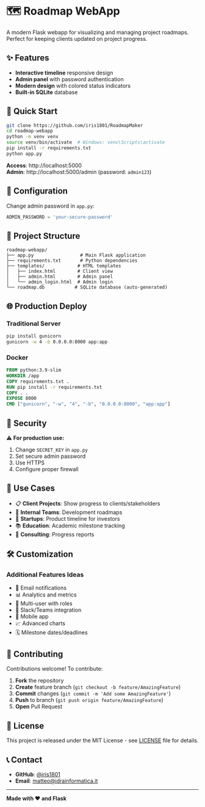 # 🗺️ Roadmap WebApp

A modern Flask webapp for visualizing and managing project roadmaps. Perfect for keeping clients updated on project progress.

## ✨ Features

- **Interactive timeline** responsive design
- **Admin panel** with password authentication
- **Modern design** with colored status indicators
- **Built-in SQLite** database

## 🚀 Quick Start

```bash
git clone https://github.com/iris1801/RoadmapMaker
cd roadmap-webapp
python -m venv venv
source venv/bin/activate  # Windows: venv\Scripts\activate
pip install -r requirements.txt
python app.py
```

**Access**: http://localhost:5000  
**Admin**: http://localhost:5000/admin (password: `admin123`)

## 🔧 Configuration

Change admin password in `app.py`:
```python
ADMIN_PASSWORD = 'your-secure-password'
```

## 📁 Project Structure

```
roadmap-webapp/
├── app.py                 # Main Flask application
├── requirements.txt       # Python dependencies
├── templates/            # HTML templates
│   ├── index.html        # Client view
│   ├── admin.html        # Admin panel
│   └── admin_login.html  # Admin login
└── roadmap.db           # SQLite database (auto-generated)
```

## 🌐 Production Deploy

### Traditional Server
```bash
pip install gunicorn
gunicorn -w 4 -b 0.0.0.0:8000 app:app
```

### Docker
```dockerfile
FROM python:3.9-slim
WORKDIR /app
COPY requirements.txt .
RUN pip install -r requirements.txt
COPY . .
EXPOSE 8000
CMD ["gunicorn", "-w", "4", "-b", "0.0.0.0:8000", "app:app"]
```

## 🔐 Security

⚠️ **For production use:**
1. Change `SECRET_KEY` in `app.py`
2. Set secure admin password
3. Use HTTPS
4. Configure proper firewall

## 🎯 Use Cases

- 📋 **Client Projects**: Show progress to clients/stakeholders
- 🏢 **Internal Teams**: Development roadmaps
- 🚀 **Startups**: Product timeline for investors
- 📚 **Education**: Academic milestone tracking
- 🔧 **Consulting**: Progress reports

## 🛠️ Customization

### Additional Features Ideas
- 📧 Email notifications
- 📊 Analytics and metrics
- 👥 Multi-user with roles
- 🔗 Slack/Teams integration
- 📱 Mobile app
- 📈 Advanced charts
- 🗓️ Milestone dates/deadlines

## 🤝 Contributing

Contributions welcome! To contribute:

1. **Fork** the repository
2. **Create** feature branch (`git checkout -b feature/AmazingFeature`)
3. **Commit** changes (`git commit -m 'Add some AmazingFeature'`)
4. **Push** to branch (`git push origin feature/AmazingFeature`)
5. **Open** Pull Request

## 📄 License

This project is released under the MIT License - see [LICENSE](LICENSE) file for details.

## 📞 Contact

- **GitHub**: [@iris1801](https://github.com/iris1801)
- **Email**: matteo@idrainformatica.it

---

**Made with ❤️ and Flask**